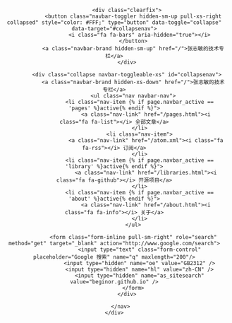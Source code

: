 <header class="top navbar navbar-dark" role="header">
    <div class="container">
        <nav>

            <div class="clearfix">
                <button class="navbar-toggler hidden-sm-up pull-xs-right collapsed" style="color: #FFF;" type="button" data-toggle="collapse" data-target="#collapsenav">
                    <i class="fa fa-bars" aria-hidden="true"></i>
                </button>
                <a class="navbar-brand hidden-sm-up" href="/">张志敏的技术专栏</a>
            </div>

            <div class="collapse navbar-toggleable-xs" id="collapsenav">
                <a class="navbar-brand hidden-xs-down" href="/">张志敏的技术专栏</a>
                <ul class="nav navbar-nav">
                    <li class="nav-item {% if page.navbar_active == 'pages' %}active{% endif %}">
                        <a class="nav-link" href="/pages.html"><i class="fa fa-list"></i> 全部文章</a>
                    </li>
                    <li class="nav-item">
                        <a class="nav-link" href="/atom.xml"><i class="fa fa-rss"></i> 订阅</a>
                    </li>
                    <li class="nav-item {% if page.navbar_active == 'library' %}active{% endif %}">
                        <a class="nav-link" href="/libraries.html"><i class="fa fa-github"></i> 开源项目</a>
                    </li>
                    <li class="nav-item {% if page.navbar_active == 'about' %}active{% endif %}">
                        <a class="nav-link" href="/about.html"><i class="fa fa-info"></i> 关于</a>
                    </li>
                </ul>

                <form class="form-inline pull-sm-right" role="search" method="get" target="_blank" action="http://www.google.com/search">
                    <input type="text" class="form-control" placeholder="Google 搜索" name="q" maxlength="200"/>
                    <input type="hidden" name="oe" value="GB2312" />
                    <input type="hidden" name="hl" value="zh-CN" />
                    <input type="hidden" name="as_sitesearch" value="beginor.github.io" />
                </form>
            </div>
            
        </nav>
    </div>
</header>
